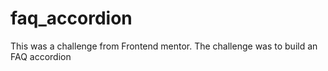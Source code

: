 # faq_accordion
This was a challenge from Frontend mentor. The challenge was to build an FAQ accordion
